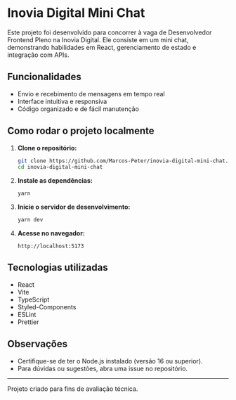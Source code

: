# Inovia Digital Mini Chat

Este projeto foi desenvolvido para concorrer à vaga de Desenvolvedor Frontend Pleno na Inovia Digital. Ele consiste em um mini chat, demonstrando habilidades em React, gerenciamento de estado e integração com APIs.

## Funcionalidades

- Envio e recebimento de mensagens em tempo real
- Interface intuitiva e responsiva
- Código organizado e de fácil manutenção

## Como rodar o projeto localmente

1. **Clone o repositório:**

    ```bash
    git clone https://github.com/Marcos-Peter/inovia-digital-mini-chat.git
    cd inovia-digital-mini-chat
    ```

2. **Instale as dependências:**

    ```bash
    yarn
    ```

3. **Inicie o servidor de desenvolvimento:**

    ```bash
    yarn dev
    ```

4. **Acesse no navegador:**
    ```
    http://localhost:5173
    ```

## Tecnologias utilizadas

- React
- Vite
- TypeScript
- Styled-Components
- ESLint
- Prettier

## Observações

- Certifique-se de ter o Node.js instalado (versão 16 ou superior).
- Para dúvidas ou sugestões, abra uma issue no repositório.

---

Projeto criado para fins de avaliação técnica.
